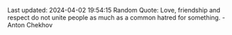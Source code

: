 Last updated: 2024-04-02 19:54:15
Random Quote: Love, friendship and respect do not unite people as much as a common hatred for something. - Anton Chekhov